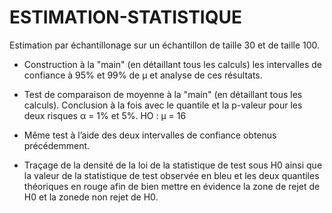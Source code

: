 # ESTIMATION-STATISTIQUE
Estimation par échantillonage sur un échantillon de taille 30 et de taille 100.

- Construction à la "main" (en détaillant tous les calculs) les intervalles de confiance à
95% et 99% de µ et analyse de ces résultats.

- Test de comparaison de moyenne à la "main" (en détaillant tous les
calculs). Conclusion à la fois avec le quantile et la p-valeur pour les deux risques
α = 1% et 5%. HO : μ = 16

- Même test à l’aide des deux intervalles de confiance obtenus précédemment.

- Traçage de la densité de la loi de la statistique de test sous H0 ainsi que la valeur de la statistique de test observée en bleu et les deux quantiles
théoriques en rouge afin de bien mettre en évidence la zone de rejet de H0 et la zonede non rejet de H0.
